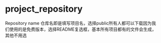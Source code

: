 # project_repository
Repository name 仓库名即是填写项目名，选择public所有人都可以下载因为我们使用的是免费版本，选择README复选框，基本所有项目都有的文件会生成，其他不用选
